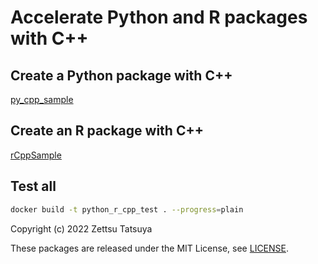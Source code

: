 # Accelerate Python and R packages with C++

## Create a Python package with C++

[py_cpp_sample](python_proj/py_cpp_sample/README.md)

## Create an R package with C++

[rCppSample](r_proj/rCppSample/README.md)

## Test all

```bash
docker build -t python_r_cpp_test . --progress=plain
```

Copyright (c) 2022 Zettsu Tatsuya

These packages are released under the MIT License, see [LICENSE](LICENSE).
